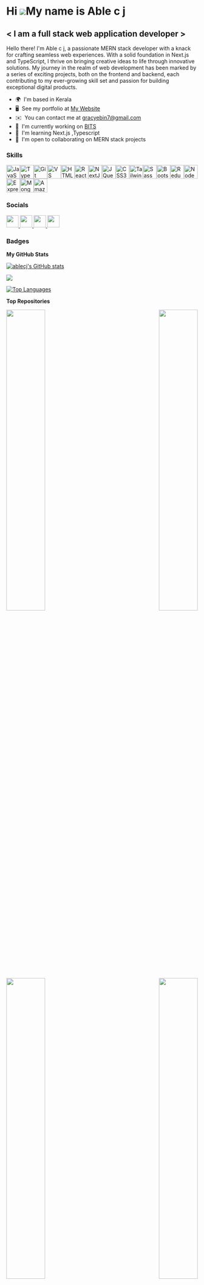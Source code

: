 Hi ![](https://user-images.githubusercontent.com/18350557/176309783-0785949b-9127-417c-8b55-ab5a4333674e.gif)My name is Able c j
================================================================================================================================

< I am a full stack web application developer >
-----------------------------------------------

Hello there! I'm Able c j, a passionate MERN stack developer with a knack for crafting seamless web experiences. With a solid foundation in Next.js and TypeScript, I thrive on bringing creative ideas to life through innovative solutions. My journey in the realm of web development has been marked by a series of exciting projects, both on the frontend and backend, each contributing to my ever-growing skill set and passion for building exceptional digital products.

* 🌍  I'm based in Kerala
* 🖥️  See my portfolio at [My Website](http://subtle-stroopwafel-63f6ab.netlify.app/)
* ✉️  You can contact me at [gracyebin7@gmail.com](mailto:gracyebin7@gmail.com)
* 🚀  I'm currently working on [BITS](http:///github.com/ablecj/Bitshare-Frontend.git)
* 🧠  I'm learning Next.js ,Typescript
* 🤝  I'm open to collaborating on MERN stack projects

### Skills


<p align="left">
<a href="https://developer.mozilla.org/en-US/docs/Web/JavaScript" target="_blank" rel="noreferrer"><img src="https://raw.githubusercontent.com/danielcranney/readme-generator/main/public/icons/skills/javascript-colored.svg" width="36" height="36" alt="JavaScript" /></a><a href="https://www.typescriptlang.org/" target="_blank" rel="noreferrer"><img src="https://raw.githubusercontent.com/danielcranney/readme-generator/main/public/icons/skills/typescript-colored.svg" width="36" height="36" alt="TypeScript" /></a><a href="https://git-scm.com/" target="_blank" rel="noreferrer"><img src="https://raw.githubusercontent.com/danielcranney/readme-generator/main/public/icons/skills/git-colored.svg" width="36" height="36" alt="Git" /></a><a href="https://code.visualstudio.com/" target="_blank" rel="noreferrer"><img src="https://raw.githubusercontent.com/danielcranney/readme-generator/main/public/icons/skills/visualstudiocode.svg" width="36" height="36" alt="VS Code" /></a><a href="https://developer.mozilla.org/en-US/docs/Glossary/HTML5" target="_blank" rel="noreferrer"><img src="https://raw.githubusercontent.com/danielcranney/readme-generator/main/public/icons/skills/html5-colored.svg" width="36" height="36" alt="HTML5" /></a><a href="https://reactjs.org/" target="_blank" rel="noreferrer"><img src="https://raw.githubusercontent.com/danielcranney/readme-generator/main/public/icons/skills/react-colored.svg" width="36" height="36" alt="React" /></a><a href="https://nextjs.org/docs" target="_blank" rel="noreferrer"><img src="https://raw.githubusercontent.com/danielcranney/readme-generator/main/public/icons/skills/nextjs-colored.svg" width="36" height="36" alt="NextJs" /></a><a href="https://jquery.com/" target="_blank" rel="noreferrer"><img src="https://raw.githubusercontent.com/danielcranney/readme-generator/main/public/icons/skills/jquery-colored.svg" width="36" height="36" alt="JQuery" /></a><a href="https://www.w3.org/TR/CSS/#css" target="_blank" rel="noreferrer"><img src="https://raw.githubusercontent.com/danielcranney/readme-generator/main/public/icons/skills/css3-colored.svg" width="36" height="36" alt="CSS3" /></a><a href="https://tailwindcss.com/" target="_blank" rel="noreferrer"><img src="https://raw.githubusercontent.com/danielcranney/readme-generator/main/public/icons/skills/tailwindcss-colored.svg" width="36" height="36" alt="TailwindCSS" /></a><a href="https://sass-lang.com/" target="_blank" rel="noreferrer"><img src="https://raw.githubusercontent.com/danielcranney/readme-generator/main/public/icons/skills/sass-colored.svg" width="36" height="36" alt="Sass" /></a><a href="https://getbootstrap.com/" target="_blank" rel="noreferrer"><img src="https://raw.githubusercontent.com/danielcranney/readme-generator/main/public/icons/skills/bootstrap-colored.svg" width="36" height="36" alt="Bootstrap" /></a><a href="https://redux.js.org/" target="_blank" rel="noreferrer"><img src="https://raw.githubusercontent.com/danielcranney/readme-generator/main/public/icons/skills/redux-colored.svg" width="36" height="36" alt="Redux" /></a><a href="https://nodejs.org/en/" target="_blank" rel="noreferrer"><img src="https://raw.githubusercontent.com/danielcranney/readme-generator/main/public/icons/skills/nodejs-colored.svg" width="36" height="36" alt="NodeJS" /></a><a href="https://expressjs.com/" target="_blank" rel="noreferrer"><img src="https://raw.githubusercontent.com/danielcranney/readme-generator/main/public/icons/skills/express-colored.svg" width="36" height="36" alt="Express" /></a><a href="https://www.mongodb.com/" target="_blank" rel="noreferrer"><img src="https://raw.githubusercontent.com/danielcranney/readme-generator/main/public/icons/skills/mongodb-colored.svg" width="36" height="36" alt="MongoDB" /></a><a href="https://aws.amazon.com" target="_blank" rel="noreferrer"><img src="https://raw.githubusercontent.com/danielcranney/readme-generator/main/public/icons/skills/aws-colored.svg" width="36" height="36" alt="Amazon Web Services" /></a>
</p>


### Socials

<p align="left"> <a href="https://www.dev.to/ablecj" target="_blank" rel="noreferrer"> <picture> <source media="(prefers-color-scheme: dark)" srcset="https://raw.githubusercontent.com/danielcranney/readme-generator/main/public/icons/socials/devdotto-dark.svg" /> <source media="(prefers-color-scheme: light)" srcset="https://raw.githubusercontent.com/danielcranney/readme-generator/main/public/icons/socials/devdotto.svg" /> <img src="https://raw.githubusercontent.com/danielcranney/readme-generator/main/public/icons/socials/devdotto.svg" width="32" height="32" /> </picture> </a> <a href="https://discord.com/users/ablecj." target="_blank" rel="noreferrer"> <picture> <source media="(prefers-color-scheme: dark)" srcset="https://raw.githubusercontent.com/danielcranney/readme-generator/main/public/icons/socials/discord-dark.svg" /> <source media="(prefers-color-scheme: light)" srcset="https://raw.githubusercontent.com/danielcranney/readme-generator/main/public/icons/socials/discord.svg" /> <img src="https://raw.githubusercontent.com/danielcranney/readme-generator/main/public/icons/socials/discord.svg" width="32" height="32" /> </picture> </a> <a href="https://www.github.com/ablecj" target="_blank" rel="noreferrer"> <picture> <source media="(prefers-color-scheme: dark)" srcset="https://raw.githubusercontent.com/danielcranney/readme-generator/main/public/icons/socials/github-dark.svg" /> <source media="(prefers-color-scheme: light)" srcset="https://raw.githubusercontent.com/danielcranney/readme-generator/main/public/icons/socials/github.svg" /> <img src="https://raw.githubusercontent.com/danielcranney/readme-generator/main/public/icons/socials/github.svg" width="32" height="32" /> </picture> </a> <a href="https://www.linkedin.com/in/able-c-j-683303251/" target="_blank" rel="noreferrer"> <picture> <source media="(prefers-color-scheme: dark)" srcset="https://raw.githubusercontent.com/danielcranney/readme-generator/main/public/icons/socials/linkedin-dark.svg" /> <source media="(prefers-color-scheme: light)" srcset="https://raw.githubusercontent.com/danielcranney/readme-generator/main/public/icons/socials/linkedin.svg" /> <img src="https://raw.githubusercontent.com/danielcranney/readme-generator/main/public/icons/socials/linkedin.svg" width="32" height="32" /> </picture> </a></p>

### Badges

<b>My GitHub Stats</b>

<a href="http://www.github.com/ablecj"><img src="https://github-readme-stats.vercel.app/api?username=ablecj&show_icons=true&hide=&count_private=true&title_color=22c55e&text_color=84cc16&icon_color=10b981&bg_color=171717&hide_border=true&show_icons=true" alt="ablecj's GitHub stats" /></a>

<a href="http://www.github.com/ablecj"><img src="https://github-readme-streak-stats.herokuapp.com/?user=ablecj&stroke=84cc16&background=171717&ring=22c55e&fire=22c55e&currStreakNum=84cc16&currStreakLabel=22c55e&sideNums=84cc16&sideLabels=84cc16&dates=84cc16&hide_border=true" /></a>

<a href="https://github.com/ablecj" align="left"><img src="https://github-readme-stats.vercel.app/api/top-langs/?username=ablecj&langs_count=10&title_color=22c55e&text_color=84cc16&icon_color=10b981&bg_color=171717&hide_border=true&locale=en&custom_title=Top%20%Languages" alt="Top Languages" /></a>

<b>Top Repositories</b>

<div width="100%" align="center"><a href="https://github.com/ablecj/Promptus" align="left"><img align="left" width="45%" src="https://github-readme-stats.vercel.app/api/pin/?username=ablecj&repo=Promptus&title_color=22c55e&text_color=84cc16&icon_color=10b981&bg_color=171717&hide_border=true&locale=en" /></a><a href="https://github.com/ablecj/dalle" align="right"><img align="right" width="45%" src="https://github-readme-stats.vercel.app/api/pin/?username=ablecj&repo=dalle&title_color=22c55e&text_color=84cc16&icon_color=10b981&bg_color=171717&hide_border=true&locale=en" /></a></div><br /><br /><br /><br /><br /><br /><br />

<br /><br /><br /><br /><br />

<div width="100%" align="center"><a href="https://github.com/ablecj/POS_Billing_App" align="left"><img align="left" width="45%" src="https://github-readme-stats.vercel.app/api/pin/?username=ablecj&repo=POS_Billing_App&title_color=22c55e&text_color=84cc16&icon_color=10b981&bg_color=171717&hide_border=true&locale=en" /></a><a href="https://github.com/ablecj/recipe" align="right"><img align="right" width="45%" src="https://github-readme-stats.vercel.app/api/pin/?username=ablecj&repo=recipe&title_color=22c55e&text_color=84cc16&icon_color=10b981&bg_color=171717&hide_border=true&locale=en" /></a></div>

<a href="https://app.daily.dev/ablecj7" margin-top='30px'><img src="https://api.daily.dev/devcards/v2/kfQyvjLuTgPTahfmsym7I.png?type=default&r=o1s" width="356" alt="Able c j's Dev Card"/></a>
